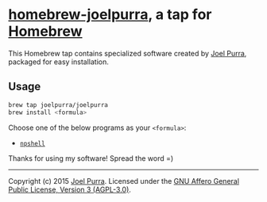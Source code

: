 # [homebrew-joelpurra](https://github.com/joelpurra/homebrew-joelpurra), a tap for [Homebrew](http://brew.sh/)

This Homebrew tap contains specialized software created by [Joel Purra](http://joelpurra.com/), packaged for easy installation.



## Usage


```bash
brew tap joelpurra/joelpurra
brew install <formula>
```

Choose one of the below programs as your `<formula>`:

- [`npshell`](https://github.com/joelpurra/npshell)


Thanks for using my software! Spread the word =)



---

Copyright (c) 2015 [Joel Purra](http://joelpurra.com/). Licensed under the [GNU Affero General Public License, Version 3 (AGPL-3.0)](https://www.gnu.org/licenses/agpl-3.0.html).
